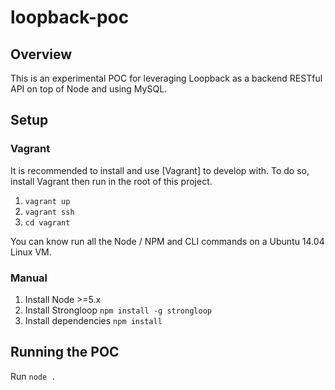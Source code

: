 # loopback-poc

## Overview
This is an experimental POC for leveraging Loopback as a backend RESTful API on top of Node and using MySQL.

## Setup
### Vagrant
It is recommended to install and use [Vagrant] to develop with.  To do so, install Vagrant then run  in the
root of this project.

1. `vagrant up`
2. `vagrant ssh`
3. `cd vagrant`

You can know run all the Node / NPM and CLI commands on a Ubuntu 14.04 Linux VM.

### Manual
1. Install Node >=5.x
2. Install Strongloop `npm install -g strongloop`
3. Install dependencies `npm install`

## Running the POC
Run `node .`
